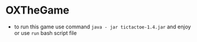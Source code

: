 # OXTheGame

+ to run this game use command `java - jar tictactoe-1.4.jar` and enjoy or use `run` bash script file